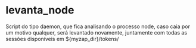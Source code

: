 # levanta_node
Script do tipo daemon, que fica analisando o processo node, caso caia por um motivo qualquer, será levantado novamente, juntamente com todas as sessões disponíveis em ${myzap_dir}/tokens/
